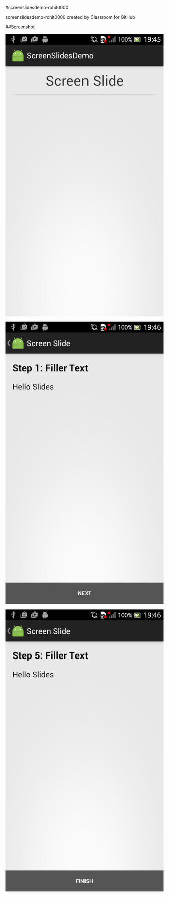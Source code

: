 #screenslidesdemo-rohit0000

screenslidesdemo-rohit0000 created by Classroom for GitHub

##Screenshot

![screenshot](start.png)

![screenshot](next.png)

![screenshot](last.png)
